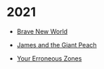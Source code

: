# 2021


 - [Brave New World](Brave%20New%20World/index.md)
    
 - [James and the Giant Peach](James%20and%20the%20Giant%20Peach/index.md)
    
 - [Your Erroneous Zones](Your%20Erroneous%20Zones/index.md)
    
